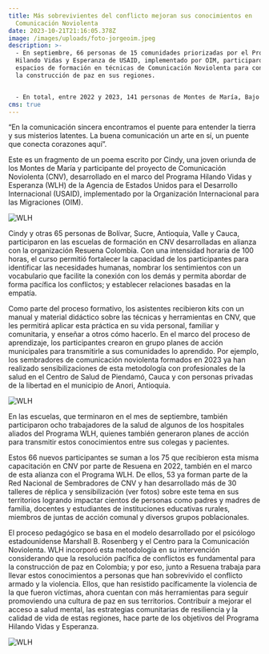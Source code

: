 ```yaml
---
title: Más sobrevivientes del conflicto mejoran sus conocimientos en
  Comunicación Noviolenta
date: 2023-10-21T21:16:05.378Z
image: /images/uploads/foto-jorgeoim.jpeg
description: >-
  - En septiembre, 66 personas de 15 comunidades priorizadas por el Programa
  Hilando Vidas y Esperanza de USAID, implementado por OIM, participaron en
  espacios de formación en técnicas de Comunicación Noviolenta para contribuir a
  la construcción de paz en sus regiones.


  - En total, entre 2022 y 2023, 141 personas de Montes de María, Bajo Cauca y Nordeste Antioqueño, Valle y Norte del Cauca se han capacitado en esta metodología.
cms: true
---
```

“En la comunicación sincera encontramos el puente para entender la tierra y sus misterios latentes. La buena comunicación un arte en sí, un puente que conecta corazones aquí”. 

Este es un fragmento de un poema escrito por Cindy, una joven oriunda de los Montes de María y participante del proyecto de Comunicación Noviolenta (CNV), desarrollado en el marco del Programa Hilando Vidas y Esperanza (WLH) de la Agencia de Estados Unidos para el Desarrollo Internacional (USAID), implementado por la Organización Internacional para las Migraciones (OIM).

![WLH](https://colombia.iom.int/sites/g/files/tmzbdl1011/files/images/Notas/portada-nota222.jpg)

Cindy y otras 65 personas de Bolívar, Sucre, Antioquia, Valle y Cauca, participaron en las escuelas de formación en CNV desarrolladas en alianza con la organización Resuena Colombia. Con una intensidad horaria de 100 horas, el curso permitió fortalecer la capacidad de los participantes para identificar las necesidades humanas, nombrar los sentimientos con un vocabulario que facilite la conexión con los demás y permita abordar de forma pacífica los conflictos; y establecer relaciones basadas en la empatía. 

Como parte del proceso formativo, los asistentes recibieron kits con un manual y material didáctico sobre las técnicas y herramientas en CNV, que les permitirá aplicar esta práctica en su vida personal, familiar y comunitaria, y enseñar a otros cómo hacerlo. En el marco del proceso de aprendizaje, los participantes crearon en grupo planes de acción municipales para transmitirle a sus comunidades lo aprendido. Por ejemplo, los sembradores de comunicación noviolenta formados en 2023 ya han realizado sensibilizaciones de esta metodología con profesionales de la salud en el Centro de Salud de Piendamó, Cauca y con personas privadas de la libertad en el municipio de Anori, Antioquia.

![WLH](https://colombia.iom.int/sites/g/files/tmzbdl1011/files/images/Notas/portada-nota333.jpg)

En las escuelas, que terminaron en el mes de septiembre, también participaron ocho trabajadores de la salud de algunos de los hospitales aliados del Programa WLH, quienes también generaron planes de acción para transmitir estos conocimientos entre sus colegas y pacientes. 

Estos 66 nuevos participantes se suman a los 75 que recibieron esta misma capacitación en CNV por parte de Resuena en 2022, también en el marco de esta alianza con el Programa WLH. De ellos, 53 ya forman parte de la Red Nacional de Sembradores de CNV y han desarrollado más de 30 talleres de réplica y sensibilización (ver fotos) sobre este tema en sus territorios logrando impactar cientos de personas como padres y madres de familia, docentes y estudiantes de instituciones educativas rurales, miembros de juntas de acción comunal y diversos grupos poblacionales.

El proceso pedagógico se basa en el modelo desarrollado por el psicólogo estadounidense Marshall B. Rosenberg y el Centro para la Comunicación Noviolenta. WLH incorporó esta metodología en su intervención considerando que la resolución pacífica de conflictos es fundamental para la construcción de paz en Colombia; y por eso, junto a Resuena trabaja para llevar estos conocimientos a personas que han sobrevivido el conflicto armado y la violencia. Ellos, que han resistido pacíficamente la violencia de la que fueron víctimas, ahora cuentan con más herramientas para seguir promoviendo una cultura de paz en sus territorios. Contribuir a mejorar el acceso a salud mental, las estrategias comunitarias de resiliencia y la calidad de vida de estas regiones, hace parte de los objetivos del Programa Hilando Vidas y Esperanza. 

![WLH](https://colombia.iom.int/sites/g/files/tmzbdl1011/files/images/Notas/portada-nota444.jpg)